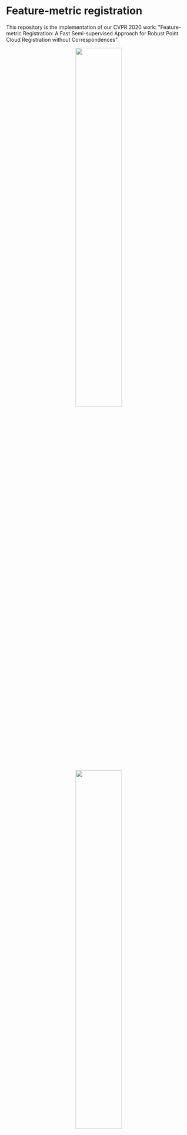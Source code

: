 # Feature-metric registration
This repository is the implementation of our CVPR 2020 work: "Feature-metric Registration: A Fast Semi-supervised Approach for Robust Point Cloud Registration without Correspondences"

<p align="center"> <img width="50%" src="https://github.com/XiaoshuiHuang/xiaoshuihuang.github.io/blob/master/research/2020-feature-metric.png?raw=true" /></p>
<p align="center"><img width="50%" src="https://github.com/XiaoshuiHuang/xiaoshuihuang.github.io/blob/master/research/2020-feature.png?raw=true" /></p>

There are several lights of this work:

1. 💡 This work solves the point cloud registration using feature-metric projection error. 

2. 💡 This work can be trained with unsupervised or semi-supervised manner. 

3. 💡 This work can handle both high noise and density variations. 

4. 💡 This work is potential to handle cross-source point cloud registration. 


To run the code, please follow the below steps:

### 1. Install dependencies:

    pip install torch===1.5.1 torchvision===0.6.1 -f https://download.pytorch.org/whl/torch_stable.html argparse logging numpy glob matplotlib six

### 2. Train the model

   2.1. Train on dataset ModelNet40:  
   
    python train.py -data modelnet
   
   2.2. Train on dataset 7scene:  
   
    python train.py -data 7scene
   
### 3. Evalute the model

   3.1. Evaluate on dataset ModelNet40: 
   
    python evalute.py -data modelnet
   
   3.2. Evaluate on dataset 7scene: 
   
    python evalute.py -data 7scene
 
### 4. Pre-trained models

    the pretrained models is stored in the result folder.

### 5. Code for testing your own point clouds

will update soon
 
### 6. Citation

```
@InProceedings{Huang_2020_CVPR,
    author = {Huang, Xiaoshui and Mei, Guofeng and Zhang, Jian},
    title = {Feature-Metric Registration: A Fast Semi-Supervised Approach for Robust Point Cloud Registration Without Correspondences},
    booktitle = {The IEEE/CVF Conference on Computer Vision and Pattern Recognition (CVPR)},
    month = {June},
    year = {2020}
}
```

### Acknowledgement

We would like to thank the open-source code of [AtlasNet](https://github.com/ThibaultGROUEIX/AtlasNet) and [pointnetlk](https://github.com/hmgoforth/PointNetLK)
